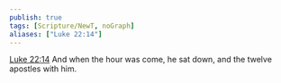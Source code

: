 ```yaml
---
publish: true
tags: [Scripture/NewT, noGraph]
aliases: ["Luke 22:14"]
---
```

[Luke 22:14](https://churchofjesuschrist.org/study/scriptures/nt/luke/22?lang=eng&id=p14#p14) And when the hour was come, he sat down, and the twelve apostles with him.
